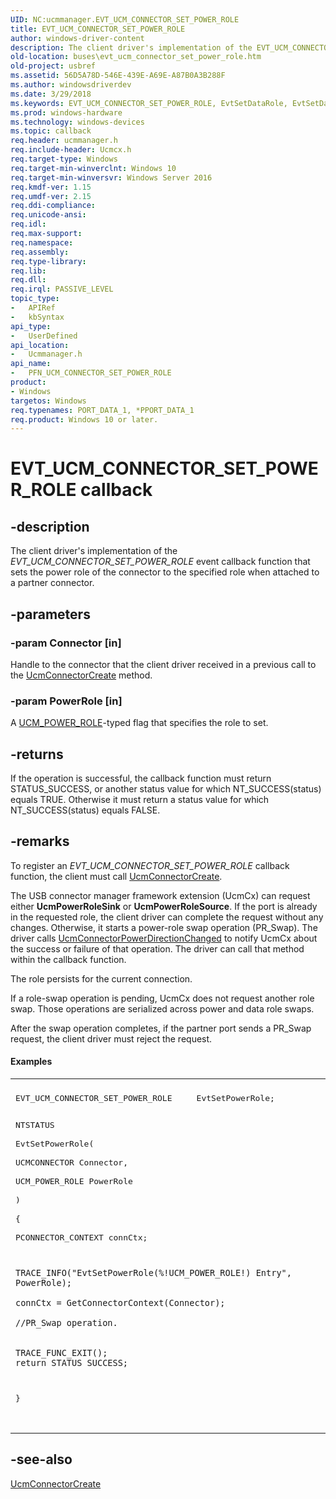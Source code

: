 ```yaml
---
UID: NC:ucmmanager.EVT_UCM_CONNECTOR_SET_POWER_ROLE
title: EVT_UCM_CONNECTOR_SET_POWER_ROLE
author: windows-driver-content
description: The client driver's implementation of the EVT_UCM_CONNECTOR_SET_POWER_ROLE event callback function that sets the power role of the connector to the specified role when attached to a partner connector.
old-location: buses\evt_ucm_connector_set_power_role.htm
old-project: usbref
ms.assetid: 56D5A78D-546E-439E-A69E-A87B0A3B288F
ms.author: windowsdriverdev
ms.date: 3/29/2018
ms.keywords: EVT_UCM_CONNECTOR_SET_POWER_ROLE, EvtSetDataRole, EvtSetDataRole callback function [Buses], PFN_UCM_CONNECTOR_SET_POWER_ROLE, PFN_UCM_CONNECTOR_SET_POWER_ROLE callback function pointer [Buses], buses.evt_ucm_connector_set_power_role, ucmmanager/EvtSetDataRole
ms.prod: windows-hardware
ms.technology: windows-devices
ms.topic: callback
req.header: ucmmanager.h
req.include-header: Ucmcx.h
req.target-type: Windows
req.target-min-winverclnt: Windows 10
req.target-min-winversvr: Windows Server 2016
req.kmdf-ver: 1.15
req.umdf-ver: 2.15
req.ddi-compliance: 
req.unicode-ansi: 
req.idl: 
req.max-support: 
req.namespace: 
req.assembly: 
req.type-library: 
req.lib: 
req.dll: 
req.irql: PASSIVE_LEVEL
topic_type:
-	APIRef
-	kbSyntax
api_type:
-	UserDefined
api_location:
-	Ucmmanager.h
api_name:
-	PFN_UCM_CONNECTOR_SET_POWER_ROLE
product:
- Windows
targetos: Windows
req.typenames: PORT_DATA_1, *PPORT_DATA_1
req.product: Windows 10 or later.
---
```


# EVT_UCM_CONNECTOR_SET_POWER_ROLE callback


## -description


The client driver's implementation of the <i>EVT_UCM_CONNECTOR_SET_POWER_ROLE</i> event callback function that sets the power  role of the connector to the specified role when attached to a partner connector.  


## -parameters




### -param Connector [in]

Handle to the connector that the client driver received in a previous call to  the <a href="https://msdn.microsoft.com/library/windows/hardware/mt187909">UcmConnectorCreate</a> method.


### -param PowerRole [in]

A <a href="https://msdn.microsoft.com/library/windows/hardware/mt187944">UCM_POWER_ROLE</a>-typed flag that specifies the role to set.


## -returns



If the operation is successful, the callback function must return STATUS_SUCCESS, or another status value for which NT_SUCCESS(status) equals TRUE. Otherwise it must return a status value for which NT_SUCCESS(status) equals FALSE.




## -remarks



To register an <i>EVT_UCM_CONNECTOR_SET_POWER_ROLE</i> callback function, the client must call <a href="https://msdn.microsoft.com/library/windows/hardware/mt187909">UcmConnectorCreate</a>.

The USB connector manager framework extension (UcmCx) can request either <b>UcmPowerRoleSink</b> or  <b>UcmPowerRoleSource</b>. If the port is already in the requested role, the client driver can complete the request without any changes. Otherwise, it starts a power-role swap operation (PR_Swap). The driver calls <a href="https://msdn.microsoft.com/library/windows/hardware/mt187914">UcmConnectorPowerDirectionChanged</a> to notify UcmCx about the success or failure of that operation. 
The driver can call that method within the callback function.

The role persists for the current connection.  

If a role-swap operation is pending, UcmCx does not request another role swap. Those operations are serialized across power and data role swaps.

After the swap operation completes, if the partner port sends a PR_Swap request, the client driver must reject the request. 


#### Examples

<div class="code"><span codelanguage=""><table>
<tr>
<th></th>
</tr>
<tr>
<td>
<pre>
EVT_UCM_CONNECTOR_SET_POWER_ROLE     EvtSetPowerRole;  

NTSTATUS  
EvtSetPowerRole(  
    UCMCONNECTOR Connector,  
    UCM_POWER_ROLE PowerRole  
    )  
{  
    PCONNECTOR_CONTEXT connCtx;  
  
    TRACE_INFO("EvtSetPowerRole(%!UCM_POWER_ROLE!) Entry", PowerRole);  
  
    connCtx = GetConnectorContext(Connector);  

    //PR_Swap operation.  
  
  
    TRACE_FUNC_EXIT();  
    return STATUS_SUCCESS;  
}  
</pre>
</td>
</tr>
</table></span></div>



## -see-also




<a href="https://msdn.microsoft.com/library/windows/hardware/mt187909">UcmConnectorCreate</a>
 

 

